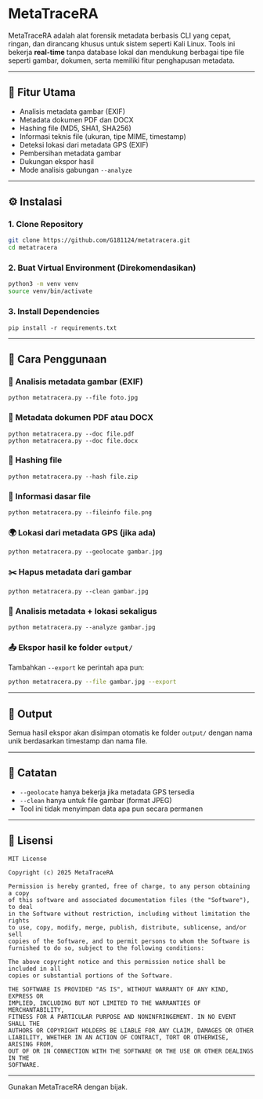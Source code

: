# MetaTraceRA

MetaTraceRA adalah alat forensik metadata berbasis CLI yang cepat, ringan, dan dirancang khusus untuk sistem seperti Kali Linux. Tools ini bekerja **real-time** tanpa database lokal dan mendukung berbagai tipe file seperti gambar, dokumen, serta memiliki fitur penghapusan metadata.

---

## 🔧 Fitur Utama

- Analisis metadata gambar (EXIF)
- Metadata dokumen PDF dan DOCX
- Hashing file (MD5, SHA1, SHA256)
- Informasi teknis file (ukuran, tipe MIME, timestamp)
- Deteksi lokasi dari metadata GPS (EXIF)
- Pembersihan metadata gambar
- Dukungan ekspor hasil
- Mode analisis gabungan `--analyze`

---

## ⚙️ Instalasi

### 1. Clone Repository
```bash
git clone https://github.com/G181124/metatracera.git
cd metatracera
```

### 2. Buat Virtual Environment (Direkomendasikan)
```bash
python3 -m venv venv
source venv/bin/activate
```

### 3. Install Dependencies
```
pip install -r requirements.txt
```

---

## 🚀 Cara Penggunaan

### 📸 Analisis metadata gambar (EXIF)
```
python metatracera.py --file foto.jpg
```

### 📝 Metadata dokumen PDF atau DOCX
```
python metatracera.py --doc file.pdf
python metatracera.py --doc file.docx
```

### 🔐 Hashing file
```
python metatracera.py --hash file.zip
```

### 📂 Informasi dasar file
```
python metatracera.py --fileinfo file.png
```

### 🌍 Lokasi dari metadata GPS (jika ada)
```
python metatracera.py --geolocate gambar.jpg
```

### ✂️ Hapus metadata dari gambar
```
python metatracera.py --clean gambar.jpg
```

### 🧠 Analisis metadata + lokasi sekaligus
```
python metatracera.py --analyze gambar.jpg
```

### 📤 Ekspor hasil ke folder `output/`
Tambahkan `--export` ke perintah apa pun:
```bash
python metatracera.py --file gambar.jpg --export
```

---

## 📁 Output
Semua hasil ekspor akan disimpan otomatis ke folder `output/` dengan nama unik berdasarkan timestamp dan nama file.

---

## 🧪 Catatan
- `--geolocate` hanya bekerja jika metadata GPS tersedia
- `--clean` hanya untuk file gambar (format JPEG)
- Tool ini tidak menyimpan data apa pun secara permanen

---

## 📜 Lisensi

```
MIT License

Copyright (c) 2025 MetaTraceRA

Permission is hereby granted, free of charge, to any person obtaining a copy
of this software and associated documentation files (the "Software"), to deal
in the Software without restriction, including without limitation the rights
to use, copy, modify, merge, publish, distribute, sublicense, and/or sell
copies of the Software, and to permit persons to whom the Software is
furnished to do so, subject to the following conditions:

The above copyright notice and this permission notice shall be included in all
copies or substantial portions of the Software.

THE SOFTWARE IS PROVIDED "AS IS", WITHOUT WARRANTY OF ANY KIND, EXPRESS OR
IMPLIED, INCLUDING BUT NOT LIMITED TO THE WARRANTIES OF MERCHANTABILITY,
FITNESS FOR A PARTICULAR PURPOSE AND NONINFRINGEMENT. IN NO EVENT SHALL THE
AUTHORS OR COPYRIGHT HOLDERS BE LIABLE FOR ANY CLAIM, DAMAGES OR OTHER
LIABILITY, WHETHER IN AN ACTION OF CONTRACT, TORT OR OTHERWISE, ARISING FROM,
OUT OF OR IN CONNECTION WITH THE SOFTWARE OR THE USE OR OTHER DEALINGS IN THE
SOFTWARE.
```

---

Gunakan MetaTraceRA dengan bijak.
